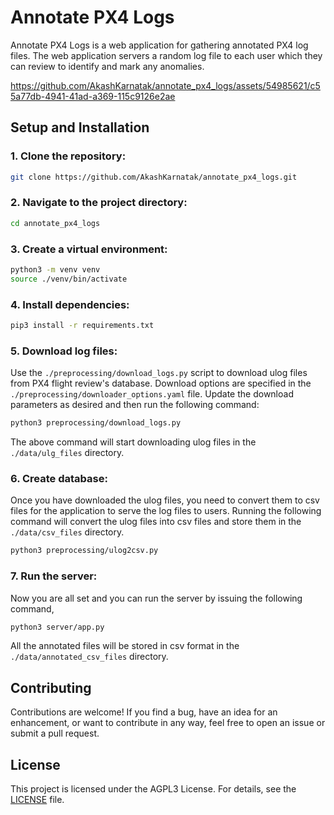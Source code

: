 # Annotate PX4 Logs

Annotate PX4 Logs is a web application for gathering annotated PX4 log files. The web application servers a random log file
to each user which they can review to identify and mark any anomalies.

https://github.com/AkashKarnatak/annotate_px4_logs/assets/54985621/c55a77db-4941-41ad-a369-115c9126e2ae

## Setup and Installation

### 1. Clone the repository:

   ```bash
   git clone https://github.com/AkashKarnatak/annotate_px4_logs.git
   ```

### 2. Navigate to the project directory:

   ```bash
   cd annotate_px4_logs
   ```

### 3. Create a virtual environment:

   ```bash
   python3 -m venv venv
   source ./venv/bin/activate
   ```

### 4. Install dependencies:

   ```bash
   pip3 install -r requirements.txt
   ```

### 5. Download log files:

Use the `./preprocessing/download_logs.py` script to download ulog files from PX4 flight review's
database. Download options are specified in the `./preprocessing/downloader_options.yaml` file.
Update the download parameters as desired and then run the following command:

   ```bash
   python3 preprocessing/download_logs.py
   ```

The above command will start downloading ulog files in the `./data/ulg_files` directory.

### 6. Create database:

Once you have downloaded the ulog files, you need to convert them to csv files for the
application to serve the log files to users. Running the following command will convert
the ulog files into csv files and store them in the `./data/csv_files` directory.

   ```bash
   python3 preprocessing/ulog2csv.py
   ```

### 7. Run the server:

Now you are all set and you can run the server by issuing the following command,

   ```bash
   python3 server/app.py
   ```

All the annotated files will be stored in csv format in the `./data/annotated_csv_files`
directory.

## Contributing

Contributions are welcome! If you find a bug, have an idea for an enhancement, or want to contribute in any way, feel free to open an issue or submit a pull request.

## License

This project is licensed under the AGPL3 License. For details, see the [LICENSE](LICENSE) file.
